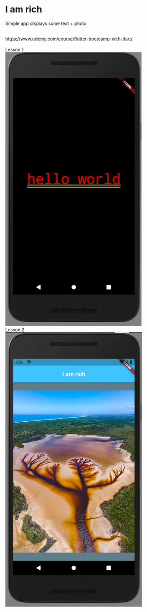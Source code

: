 <h1>I am rich</h1>
Simple app displays some text + photo


<br />https://www.udemy.com/course/flutter-bootcamp-with-dart/
<br />
<br />Lesson 1
<br />
<img src="readme/mr1.png">
<br />Lesson 2
<br />
<img src="readme/mr2.png">
<br />
